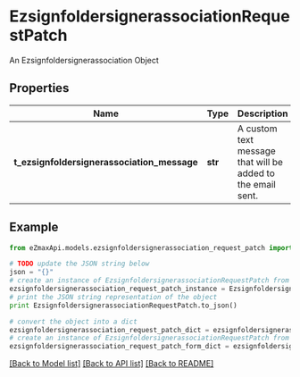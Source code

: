 # EzsignfoldersignerassociationRequestPatch

An Ezsignfoldersignerassociation Object

## Properties

Name | Type | Description | Notes
------------ | ------------- | ------------- | -------------
**t_ezsignfoldersignerassociation_message** | **str** | A custom text message that will be added to the email sent. | [optional] 

## Example

```python
from eZmaxApi.models.ezsignfoldersignerassociation_request_patch import EzsignfoldersignerassociationRequestPatch

# TODO update the JSON string below
json = "{}"
# create an instance of EzsignfoldersignerassociationRequestPatch from a JSON string
ezsignfoldersignerassociation_request_patch_instance = EzsignfoldersignerassociationRequestPatch.from_json(json)
# print the JSON string representation of the object
print EzsignfoldersignerassociationRequestPatch.to_json()

# convert the object into a dict
ezsignfoldersignerassociation_request_patch_dict = ezsignfoldersignerassociation_request_patch_instance.to_dict()
# create an instance of EzsignfoldersignerassociationRequestPatch from a dict
ezsignfoldersignerassociation_request_patch_form_dict = ezsignfoldersignerassociation_request_patch.from_dict(ezsignfoldersignerassociation_request_patch_dict)
```
[[Back to Model list]](../README.md#documentation-for-models) [[Back to API list]](../README.md#documentation-for-api-endpoints) [[Back to README]](../README.md)


